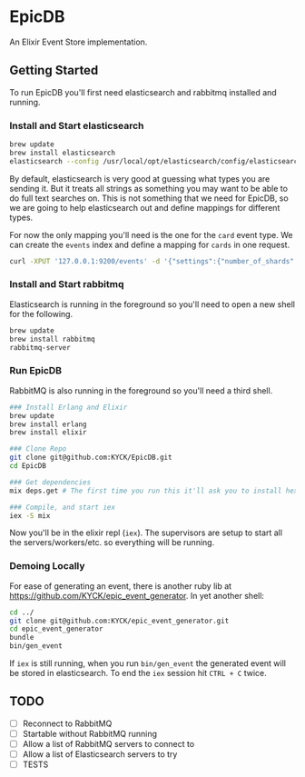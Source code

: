 # EpicDB

An Elixir Event Store implementation.

## Getting Started

To run EpicDB you'll first need elasticsearch and rabbitmq installed and running.

### Install and Start elasticsearch

```bash
brew update
brew install elasticsearch
elasticsearch --config /usr/local/opt/elasticsearch/config/elasticsearch.yml
```

By default, elasticsearch is very good at guessing what types you are sending it. But it treats all strings as something you may want to be able to do full text searches on. This is not something that we need for EpicDB, so we are going to help elasticsearch out and define mappings for different types.

For now the only mapping you'll need is the one for the `card` event type. We can create the `events` index and define a mapping for `cards` in one request.

```bash
curl -XPUT '127.0.0.1:9200/events' -d '{"settings":{"number_of_shards":1,"number_of_replicas":1},"mappings":{"card":{"properties":{"eventTarget":{"type":"string","index":"not_analyzed"},"eventType":{"type":"string","index":"not_analyzed"},"eventTimestamp":{"type":"date"},"eventTrigger":{"type":"nested","properties":{"type":{"type":"string","index":"not_analyzed"},"uuid":{"type":"string","index":"not_analyzed"}}},"data":{"type":"nested","properties":{"uuid":{"type":"string","index":"not_analyzed"},"expiresOn":{"type":"date"},"firstName":{"type":"string","index":"not_analyzed"},"kind":{"type":"string","index":"not_analyzed"},"lastName":{"type":"string","index":"not_analyzed"},"avatar":{"type":"string","index":"not_analyzed"},"birthdate":{"type":"date"},"status":{"type":"string","index":"not_analyzed"}}}}}}}'
```

### Install and Start rabbitmq

Elasticsearch is running in the foreground so you'll need to open a new shell for the following.

```bash
brew update
brew install rabbitmq
rabbitmq-server
```

### Run EpicDB

RabbitMQ is also running in the foreground so you'll need a third shell.

```bash
### Install Erlang and Elixir
brew update
brew install erlang
brew install elixir

### Clone Repo
git clone git@github.com:KYCK/EpicDB.git
cd EpicDB

### Get dependencies
mix deps.get # The first time you run this it'll ask you to install hex. Say yes.

### Compile, and start iex
iex -S mix
```

Now you'll be in the elixir repl (`iex`). The supervisors are setup to start all the servers/workers/etc. so everything will be running.

### Demoing Locally

For ease of generating an event, there is another ruby lib at https://github.com/KYCK/epic_event_generator. In yet another shell:

```bash
cd ../
git clone git@github.com:KYCK/epic_event_generator.git
cd epic_event_generator
bundle
bin/gen_event
```

If `iex` is still running, when you run `bin/gen_event` the generated event will be stored in elasticsearch.
To end the `iex` session hit `CTRL + C` twice.

## TODO

- [ ] Reconnect to RabbitMQ
- [ ] Startable without RabbitMQ running
- [ ] Allow a list of RabbitMQ servers to connect to
- [ ] Allow a list of Elasticsearch servers to try
- [ ] TESTS
